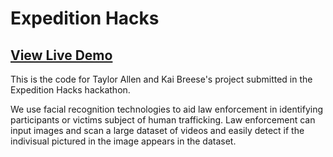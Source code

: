 # Expedition Hacks

## [View Live Demo](https://intellisearch.herokuapp.com/)

This is the code for Taylor Allen and Kai Breese's project submitted in the Expedition Hacks hackathon.

We use facial recognition technologies to aid law enforcement in identifying participants or victims subject of human trafficking. Law enforcement can input images and scan a large dataset of videos and easily detect if the indivisual pictured in the image appears in the dataset. 
